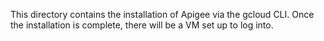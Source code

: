 This directory contains the installation of Apigee via the gcloud CLI. Once the installation is complete, there will be a VM set up to log into.

